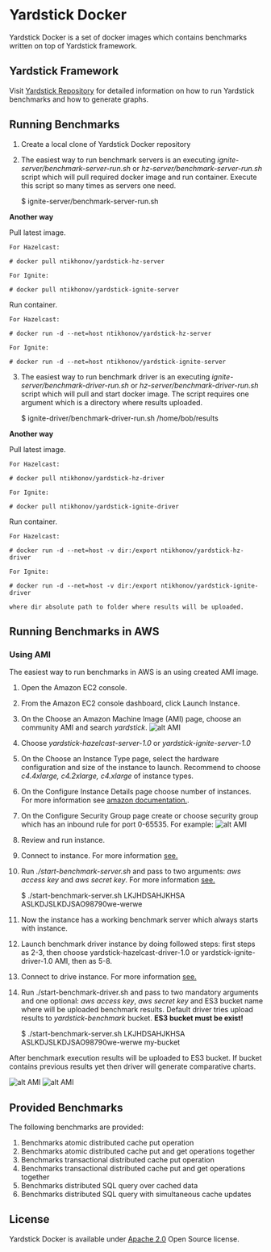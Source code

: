 # Yardstick Docker
Yardstick Docker is a set of docker images which contains benchmarks written on top of Yardstick framework.

## Yardstick Framework
Visit <a href="https://github.com/gridgain/yardstick" target="_blank">Yardstick Repository</a> for detailed information
on how to run Yardstick benchmarks and how to generate graphs.

## Running Benchmarks
1. Create a local clone of Yardstick Docker repository
2. The easiest way to run benchmark servers is an executing *ignite-server/benchmark-server-run.sh* or *hz-server/benchmark-server-run.sh* script which will pull required docker image and run container. Execute this script so many times as servers one need.

    $ ignite-server/benchmark-server-run.sh


**Another way**

Pull latest image.

    For Hazelcast:

    # docker pull ntikhonov/yardstick-hz-server

    For Ignite:

    # docker pull ntikhonov/yardstick-ignite-server

Run container.

    For Hazelcast:

    # docker run -d --net=host ntikhonov/yardstick-hz-server

    For Ignite:

    # docker run -d --net=host ntikhonov/yardstick-ignite-server

3. The easiest way to run benchmark driver is an executing *ignite-server/benchmark-driver-run.sh* or *hz-server/benchmark-driver-run.sh* script which will pull and start docker image. The script requires one argument which is a directory where results uploaded.

    $ ignite-driver/benchmark-driver-run.sh /home/bob/results


**Another way**

Pull latest image.

    For Hazelcast:

    # docker pull ntikhonov/yardstick-hz-driver

    For Ignite:

    # docker pull ntikhonov/yardstick-ignite-driver

Run container.

    For Hazelcast:

    # docker run -d --net=host -v dir:/export ntikhonov/yardstick-hz-driver

    For Ignite:

    # docker run -d --net=host -v dir:/export ntikhonov/yardstick-ignite-driver

    where dir absolute path to folder where results will be uploaded.

## Running Benchmarks in AWS
### Using AMI
The easiest way to run benchmarks in AWS is an using created AMI image.

1. Open the Amazon EC2 console.
2. From the Amazon EC2 console dashboard, click Launch Instance.
3. On the Choose an Amazon Machine Image (AMI) page, choose an community AMI and search *yardstick*.
![alt AMI](https://raw.githubusercontent.com/ntikhonov/yardstick-docker/master/img/bench-AMIs.png)
4. Choose *yardstick-hazelcast-server-1.0* or *yardstick-ignite-server-1.0*
5. On the Choose an Instance Type page, select the hardware configuration and size of the instance to launch. Recommend to choose *c4.4xlarge, c4.2xlarge, c4.xlarge* of instance types.
6. On the Configure Instance Details page choose number of instances. For more information see [amazon documentation.](https://aws.amazon.com/ru/documentation/).
7. On the Configure Security Group page create or choose security group which has an inbound rule for port 0-65535. For example:
![alt AMI](https://raw.githubusercontent.com/ntikhonov/yardstick-docker/master/img/bench-rul.png)
8. Review and run instance.
9. Connect to instance. For more information [see.](http://docs.aws.amazon.com/AWSEC2/latest/UserGuide/AccessingInstances.html)
10. Run *./start-benchmark-server.sh* and pass to two arguments: *aws access key* and *aws secret key*. For more information [see.](http://docs.aws.amazon.com/AWSSimpleQueueService/latest/SQSGettingStartedGuide/AWSCredentials.html)

    $ ./start-benchmark-server.sh LKJHDSAHJKHSA ASLKDJSLKDJSAO98790we-werwe

11. Now the instance has a working benchmark server which always starts with instance.
12. Launch benchmark driver instance by doing followed steps: first steps as 2-3, then choose yardstick-hazelcast-driver-1.0 or yardstick-ignite-driver-1.0 AMI, then as 5-8.
13. Connect to drive instance. For more information [see.](http://docs.aws.amazon.com/AWSEC2/latest/UserGuide/AccessingInstances.html)
14. Run ./start-benchmark-driver.sh and pass to two mandatory arguments and one optional: *aws access key*, *aws secret key* and ES3 bucket name where will be uploaded benchmark results. Default driver tries upload results to *yardstick-benchmark* bucket. **ES3 bucket must be exist!**

    $ ./start-benchmark-server.sh LKJHDSAHJKHSA ASLKDJSLKDJSAO98790we-werwe my-bucket

After benchmark execution results will be uploaded to ES3 bucket. If bucket contains previous results yet then driver will generate comparative charts.

![alt AMI](https://raw.githubusercontent.com/ntikhonov/yardstick-docker/master/img/bench-result.png)
![alt AMI](https://raw.githubusercontent.com/ntikhonov/yardstick-docker/master/img/bench-results.png)

## Provided Benchmarks
The following benchmarks are provided:

1. Benchmarks atomic distributed cache put operation
2. Benchmarks atomic distributed cache put and get operations together
3. Benchmarks transactional distributed cache put operation
4. Benchmarks transactional distributed cache put and get operations together
5. Benchmarks distributed SQL query over cached data
6. Benchmarks distributed SQL query with simultaneous cache updates

## License
Yardstick Docker is available under [Apache 2.0](http://www.apache.org/licenses/LICENSE-2.0.html) Open Source license.